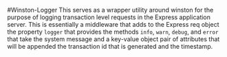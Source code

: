 #Winston-Logger
This serves as a wrapper utility around winston for the purpose of logging transaction level requests in the Express
application server. This is essentially a middleware that adds to the Express req object the property `logger` that 
provides the methods `info`, `warn`, `debug`, and `error` that take the system message and a key-value object pair
of attributes that will be appended the transaction id that is generated and the timestamp.